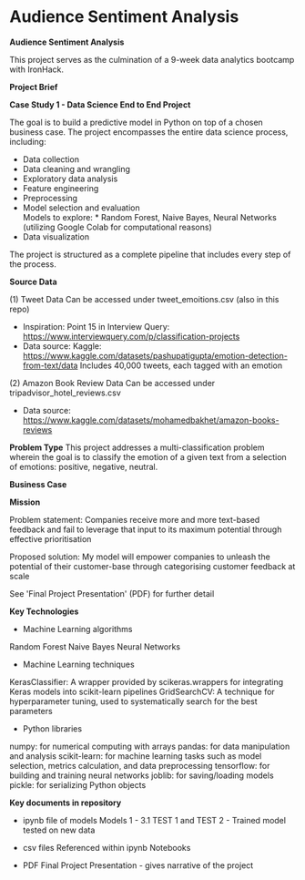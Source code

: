 # Audience Sentiment Analysis 
 
**Audience Sentiment Analysis**

This project serves as the culmination of a 9-week data analytics bootcamp with IronHack.

**Project Brief** 

 **Case Study 1 - Data Science End to End Project** 
 
 The goal is to build a predictive model in Python on top of a chosen business case. The project encompasses the entire data science 
 process, including:

* Data collection 
* Data cleaning and wrangling 
* Exploratory data analysis 
* Feature engineering 
* Preprocessing 
* Model selection and evaluation  
    Models to explore:
      * Random Forest, Naive Bayes, Neural Networks (utilizing Google Colab for computational reasons)
* Data visualization 

The project is structured as a complete pipeline that includes every step of the process.

**Source Data** 

(1) Tweet Data 
Can be accessed under tweet_emoitions.csv (also in this repo) 

* Inspiration: Point 15 in Interview Query: https://www.interviewquery.com/p/classification-projects
* Data source: Kaggle: https://www.kaggle.com/datasets/pashupatigupta/emotion-detection-from-text/data
  Includes 40,000 tweets, each tagged with an emotion

(2) Amazon Book Review Data
Can be accessed under tripadvisor_hotel_reviews.csv 

* Data source: https://www.kaggle.com/datasets/mohamedbakhet/amazon-books-reviews

**Problem Type**
This project addresses a multi-classification problem wherein the goal is to classify the emotion of a given text from a selection of emotions: positive, negative, neutral.

**Business Case** 

  **Mission**
  
Problem statement:
Companies receive more and more text-based feedback and fail to leverage that input to its maximum potential through effective prioritisation

Proposed solution:
My model will empower companies to unleash the potential of their customer-base through categorising customer feedback at scale

See 'Final Project Presentation' (PDF) for further detail

**Key Technologies**


* Machine Learning algorithms

Random Forest 
Naive Bayes 
Neural Networks

* Machine Learning techniques

KerasClassifier: A wrapper provided by scikeras.wrappers for integrating Keras models into scikit-learn pipelines
GridSearchCV: A technique for hyperparameter tuning, used to systematically search for the best parameters

* Python libraries
 
numpy: for numerical computing with arrays
pandas: for data manipulation and analysis
scikit-learn: for machine learning tasks such as model selection, metrics calculation, and data preprocessing
tensorflow: for building and training neural networks
joblib: for saving/loading models
pickle: for serializing Python objects

**Key documents in repository** 

* ipynb file of models
Models 1 - 3.1
TEST 1 and TEST 2 - Trained model tested on new data

* csv files
Referenced within ipynb Notebooks 

* PDF
Final Project Presentation - gives narrative of the project
